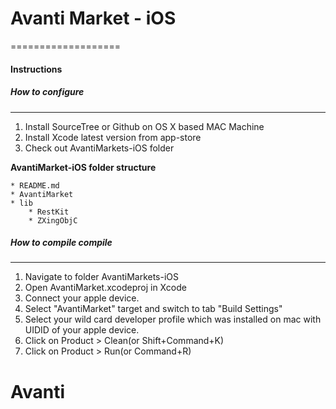 # Avanti Market - iOS
===================
#### Instructions

##### How to configure
------------
1. Install SourceTree or Github on OS X based MAC Machine
2. Install Xcode latest version from app-store 
3. Check out AvantiMarkets-iOS folder

**AvantiMarket-iOS folder structure**

    * README.md
    * AvantiMarket	
    * lib
        * RestKit
        * ZXingObjC

##### How to compile compile
------------
1. Navigate to folder AvantiMarkets-iOS
2. Open AvantiMarket.xcodeproj in Xcode
3. Connect your apple device.
4. Select "AvantiMarket" target and switch to tab "Build Settings"
5. Select your wild card developer profile which was installed on mac with UIDID of your apple device.
4. Click on Product > Clean(or Shift+Command+K)
5. Click on Product > Run(or Command+R)


# Avanti

